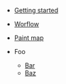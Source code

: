 <!-- TODO: Complete with your own sidebar structure and enable sidebar in index.html - or delete this file. -->
- [Getting started](/#TileWorldCreator-documentation)
- [Worflow](Workflow.md)
- [Paint map](PainMap.md)





- Foo
    * [Bar]()
    * [Baz]()
